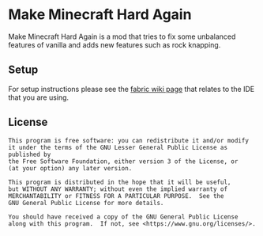 # Make Minecraft Hard Again

Make Minecraft Hard Again is a mod that tries to fix some unbalanced features of vanilla and adds new features such as rock knapping.

## Setup

For setup instructions please see the [fabric wiki page](https://fabricmc.net/wiki/tutorial:setup) that relates to the IDE that you are using.

## License

    This program is free software: you can redistribute it and/or modify
    it under the terms of the GNU Lesser General Public License as published by
    the Free Software Foundation, either version 3 of the License, or
    (at your option) any later version.

    This program is distributed in the hope that it will be useful,
    but WITHOUT ANY WARRANTY; without even the implied warranty of
    MERCHANTABILITY or FITNESS FOR A PARTICULAR PURPOSE.  See the
    GNU General Public License for more details.

    You should have received a copy of the GNU General Public License
    along with this program.  If not, see <https://www.gnu.org/licenses/>.
